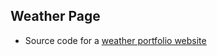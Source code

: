 ## Weather Page

- Source code for a [weather portfolio website](http://www.viktorija-turjak.com/pages/weather/dist/index.html) 